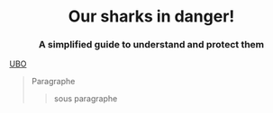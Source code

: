 <div style="
background-image: url![Requin](https://i.pinimg.com/1200x/3f/65/60/3f65608e1268cbf86dd4edd7ba3b4968.jpg);
background-size: cover;
background-position: center;
text-align: center;
padding: 60px;
color: white;
border-radius: 15px;
">
</div>

<div align="center">
  
# Our sharks in danger!
</div>
<div align="center">
  
### A simplified guide to understand and protect them
</div>


[UBO](https://ent.univ-brest.fr)
> Paragraphe
>> sous paragraphe

